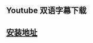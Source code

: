 ## Youtube 双语字幕下载

## [安装地址](https://greasyfork.org/zh-CN/scripts/412614-youtube-%E5%8F%8C%E8%AF%AD%E5%AD%97%E5%B9%95%E4%B8%8B%E8%BD%BD-v2-%E4%B8%AD%E6%96%87-%E4%BB%BB%E9%80%89%E7%9A%84%E4%B8%80%E9%97%A8%E5%8F%8C%E8%AF%AD-%E6%AF%94%E5%A6%82%E8%8B%B1%E8%AF%AD)